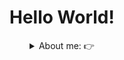 <!--Hello World-->
<h1 align="center">Hello World!</h1>

</div>
<!--Apresentação-->
<details>
      <summary align="center">About me: 👉</summary>
<p>
  Hi 👋, I'm Henry! A Developer Web at from Brazil.
  
  - 🌱 I’m currently studying Development Web -- FullStack -- <img align="center" alt="html5" src="https://img.shields.io/badge/Edx-193A3E?style=for-the-badge&logo=edx&logoColor=white" />
  
  - 🔭 I am looking for my first job opportunity. My dream is to one day work with Development Web, such as FullStack.
</p>
<!--tabelas-->
<div align="center">  

[![GitHub Streak](https://github-readme-streak-stats.herokuapp.com?user=henrythomaz&theme=dracula&locale=pt_BR&date_format=n%2Fj%5B%2FY%5D&card_width=900)](https://git.io/streak-stats)

<br>

<!--Dropdown-->
  <details>
    <summary>👨‍💻 More about me</summary>

    - 💬 I am 15 years old, currently living in Brazil. I have experience in HTML, CSS, JS, C# and .NET.
    I'm too, have been studying Programming Logic and JavaScript since 2021.

    - ⚡ I enjoy reading, whether it's a good book, manga, or comics, as well as watching movies and playing games!
    I believe that our personal interests contribute to a more refined perception of things and problem-solving. \o/
  </details>
</details>

